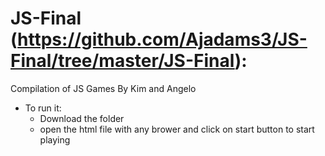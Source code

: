 # JS-Final  (https://github.com/Ajadams3/JS-Final/tree/master/JS-Final):
Compilation of JS Games By Kim and Angelo
- To run it: 
  - Download the folder 
  - open the html file with any brower and click on start button to start playing
